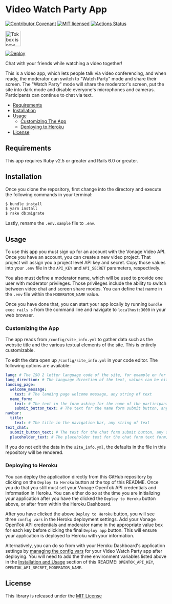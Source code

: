 # Video Watch Party App

[![Contributor Covenant](https://img.shields.io/badge/Contributor%20Covenant-v2.0%20adopted-ff69b4.svg)](CODE_OF_CONDUCT.md)
[![MIT licensed](https://img.shields.io/badge/license-MIT-blue.svg)](./LICENSE.txt)
[![Actions Status](https://github.com/nexmo-community/rails-video-watch-party-app/workflows/ci/badge.svg)](https://github.com/nexmo-community/rails-video-watch-party-app/actions)

<img src="https://assets.tokbox.com/img/vonage/Vonage_VideoAPI_black.svg" height="48px" alt="Tokbox is now known as Vonage" />

[![Deploy](https://www.herokucdn.com/deploy/button.svg)](https://heroku.com/deploy)

Chat with your friends while watching a video together!

This is a video app, which lets people talk via video conferencing, and when ready, the moderator can switch to "Watch Party" mode and share their screen. The "Watch Party" mode will share the moderator's screen, put the site into dark mode and disable everyone's microphones and cameras. Participants can continue to chat via text.

* [Requirements](#requirements)
* [Installation](#installation)
* [Usage](#usage)
    * [Customizing The App](#customizing-the-app)
    * [Deploying to Heroku](#deploying-to-heroku)
* [License](#license)

## Requirements

This app requires Ruby v2.5 or greater and Rails 6.0 or greater. 

## Installation

Once you clone the repository, first change into the directory and execute the following commands in your terminal:

```bash
$ bundle install
$ yarn install
$ rake db:migrate
```

Lastly, rename the `.env.sample` file to `.env`.

## Usage

To use this app you must sign up for an account with the Vonage Video API. Once you have an account, you can create a
new video project. That project will assign you a project level API key and secret. Copy those values into your `.env`
file in the `API_KEY` and `API_SECRET` parameters, respectively.

You also must define a moderator name, which will be used to provide one user with moderator privileges. Those
privileges include the ability to switch between video chat and screen share modes. You can define that name in the
`.env` file within the `MODERATOR_NAME` value. 

Once you have done that, you can start your app locally by running `bundle exec rails s` from the command line and
navigate to `localhost:3000` in your web browser.

### Customizing the App

The app reads from `/config/site_info.yml` to gather data such as the website title and the various textual elements of the site. This is entirely customizable. 

To edit the data open up `/config/site_info.yml` in your code editor. The following options are available:

```yaml
lang: # The ISO 2 letter language code of the site, for example en for American English or he for Hebrew
lang_direction: # The language direction of the text, values can be either rtl or ltr
landing_page:
  welcome_message:
    text: # The landing page welcome message, any string of text
  name_form:
    text: # The text in the form asking for the name of the participant, any string of text
    submit_button_text: # The text for the name form submit button, any string of text
navbar:
  title:
    text: # The title in the navigation bar, any string of text
text_chat:
  submit_button_text: # The text for the chat form submit button, any string of text
  placeholder_text: # The placeholder text for the chat form text form, any string of text
```

If you do not edit the data in the `site_info.yml`, the defaults in the file in this repository will be rendered.

### Deploying to Heroku

You can deploy the application directly from this GitHub repository by clicking on the `Deploy to Heroku` button at the top of this README. Once you do that you still must set your Vonage OpenTok API credentials and information in Heroku. You can either do so at the time you are initializing your application after you have the clicked the `Deploy to Heroku` button above, or after from within the Heroku Dashboard.

After you have clicked the above `Deploy to Heroku` button, you will see three `config vars` in the Heroku deployment settings. Add your Vonage OpenTok API credentials and moderator name in the appropriate value box for each key before clicking the final `Deploy app` button. This will ensure your application is deployed to Heroku with your information.

Alternatively, you can do so from with your Heroku Dashboard's application settings by [managing the config vars](https://devcenter.heroku.com/articles/config-vars#using-the-heroku-dashboard) for your Video Watch Party app after deploying. You will need to add the three environment variables listed above in the [Installation and Usage](#installation-and-usage) section of this README: `OPENTOK_API_KEY`, `OPENTOK_API_SECRET`, `MODERATOR_NAME`. 

## License

This library is released under the [MIT License][license]

[license]: LICENSE.md